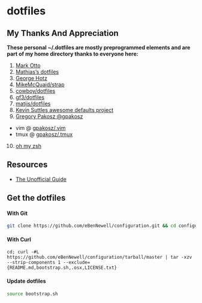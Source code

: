 # dotfiles

## My Thanks And Appreciation 
**These personal ~/.dotfiles are mostly preprogrammed elements and are part of my home directory thanks to everyone here:** 
1. [Mark Otto](https://github.com/mdo/config)
2. [Mathias’s dotfiles](https://github.com/mathiasbynens/dotfiles)
3. [George Hotz](https://github.com/geohot/configuration)
4. [MikeMcQuaid/strap](https://github.com/MikeMcQuaid/strap)
5. [cowboy/dotfiles](https://github.com/cowboy/dotfiles)
6. [gf3/dotfiles](https://github.com/gf3/dotfiles)
7. [matijs/dotfiles](https://github.com/matijs/dotfiles)
8. [Kevin Suttles awesome defaults project](https://github.com/kevinSuttle/macOS-Defaults)
9. [Gregory Pakosz @gpakosz](https://github.com/gpakosz)
- vim @ [gpakosz/.vim](https://github.com/gpakosz/.vim)
- tmux @ [gpakosz/.tmux](https://github.com/gpakosz/.tmux)
10. [oh my zsh](https://github.com/ohmyzsh/ohmyzsh)

## Resources

* [The Unofficial Guide](https://dotfiles.github.io/bootstrap/)

## Get the dotfiles 

#### With Git
```bash 
git clone https://github.com/eBenNewell/configuration.git && cd configuration && source bootstrap.sh
```
#### With Curl
```
cd; curl -#L https://github.com/eBenNewell/configuration/tarball/master | tar -xzv --strip-components 1 --exclude={README.md,bootstrap.sh,.osx,LICENSE.txt}
```
#### Update dotfiles
```bash
source bootstrap.sh
```
